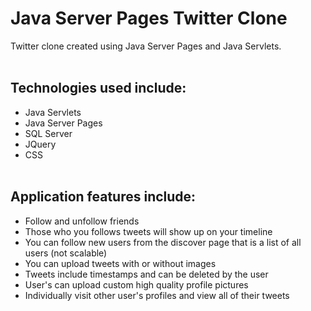 # Java Server Pages Twitter Clone
Twitter clone created using Java Server Pages and Java Servlets.
<br><br>
## Technologies used include:
* Java Servlets
* Java Server Pages
* SQL Server
* JQuery
* CSS
<br><br>
## Application features include:
* Follow and unfollow friends
* Those who you follows tweets will show up on your timeline
* You can follow new users from the discover page that is a list of all users (not scalable)
* You can upload tweets with or without images
* Tweets include timestamps and can be deleted by the user
* User's can upload custom high quality profile pictures
* Individually visit other user's profiles and view all of their tweets
